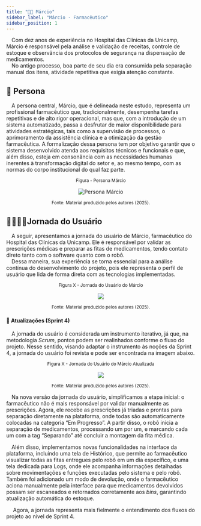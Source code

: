 ```yaml
---
title: "🧑🏻 Márcio"
sidebar_label: "Márcio - Farmacêutico"
sidebar_position: 1
---
```



&emsp;Com dez anos de experiência no Hospital das Clínicas da Unicamp, Márcio é responsável pela análise e validação de receitas, controle de estoque e observância dos protocolos de segurança na dispensação de medicamentos.   
&emsp;No antigo processo, boa parte de seu dia era consumida pela separação manual dos itens, atividade repetitiva que exigia atenção constante.

## 👥 Persona

&emsp;A persona central, Márcio, que é delineada neste estudo, representa um profissional farmacêutico que, tradicionalmente, desempenha tarefas repetitivas e de alto rigor operacional, mas que, com a introdução de um sistema automatizado, passa a desfrutar de maior disponibilidade para atividades estratégicas, tais como a supervisão de processos, o aprimoramento da assistência clínica e a otimização da gestão farmacêutica. A formalização dessa persona tem por objetivo garantir que o sistema desenvolvido atenda aos requisitos técnicos e funcionais e que, além disso, esteja em consonância com as necessidades humanas inerentes à transformação digital do setor e, ao mesmo tempo, com as normas do corpo institucional do qual faz parte.

<div align="center">

  <sub>Figura - Persona Márcio</sub>

  <img src="../../img/persona_marcio.png" alt="Persona Márcio"></img>

  <sup>Fonte: Material produzido pelos autores (2025).</sup>

</div>

## 🚶🏻‍♂️‍➡️Jornada do Usuário 

&emsp;A seguir, apresentamos a jornada do usuário de Márcio, farmacêutico do Hospital das Clínicas da Unicamp. Ele é responsável por validar as prescrições médicas e preparar as fitas de medicamentos, tendo contato direto tanto com o software quanto com o robô.  
&emsp;Dessa maneira, sua experiência se torna essencial para a análise contínua do desenvolvimento do projeto, pois ele representa o perfil de usuário que lida de forma direta com as tecnologias implementadas.


<div align="center">

  <sub>Figura X - Jornada do Usuário do Márcio </sub>

  <img src="../../img/jornada-1.png"/>

  <sup>Fonte: Material produzido pelos autores (2025).</sup>

</div>

#### 📌 Atualizações (Sprint 4)

&emsp;A jornada do usuário é considerada um instrumento iterativo, já que, na metodologia _Scrum_, pontos podem ser realinhados conforme o fluxo do projeto. Nesse sentido, visando adaptar o instrumento às noções da Sprint 4, a jornada do usuário foi revista e pode ser encontrada na imagem abaixo.

<div align="center">

  <sub>Figura X - Jornada do Usuário do Márcio Atualizada</sub>

  <img src="../../img/jornada-usuario-marcio-atualizada.png"/>

  <sup>Fonte: Material produzido pelos autores (2025).</sup>

</div>

&emsp;Na nova versão da jornada do usuário, simplificamos a etapa inicial: o farmacêutico não é mais responsável por validar manualmente as prescrições. Agora, ele recebe as prescrições já triadas e prontas para separação diretamente na plataforma, onde todas são automaticamente colocadas na categoria “Em Progresso”. A partir disso, o robô inicia a separação de medicamentos, processando um por um, e marcando cada um com a tag “Separando” até concluir a montagem da fita médica.

&emsp;Além disso, implementamos novas funcionalidades na interface da plataforma, incluindo uma tela de Histórico, que permite ao farmacêutico visualizar todas as fitas entregues pelo robô em um dia específico, e uma tela dedicada para Logs, onde ele acompanha informações detalhadas sobre movimentações e funções executadas pelo sistema e pelo robô. Também foi adicionado um modo de devolução, onde o farmacêutico aciona manualmente pela interface para que medicamentos devolvidos possam ser escaneados e retornados corretamente aos _bins_, garantindo atualização automática do estoque.

&emsp; Agora, a jornada representa mais fielmente o entendimento dos fluxos do projeto ao nível de Sprint 4.